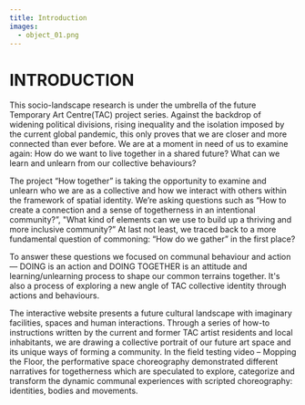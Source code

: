 ```yaml
---
title: Introduction
images:
  - object_01.png
---
```

# INTRODUCTION

This socio-landscape research is under the umbrella of the future Temporary Art Centre(TAC) project series. Against the backdrop of widening political divisions, rising inequality and the isolation imposed by the current global pandemic, this only proves that we are closer and more connected than ever before. We are at a moment in need of us to examine again: How do we want to live together in a shared future? What can we learn and unlearn from our collective behaviours? 



The project “How together” is taking the opportunity to examine and unlearn who we are as a collective and how we interact with others within the framework of spatial identity. We’re asking questions such as “How to create a connection and a sense of togetherness in an intentional community?”, "What kind of elements can we use to build up a thriving and more inclusive community?” At last not least, we traced back to a more fundamental question of commoning: “How do we gather” in the first place?



To answer these questions we focused on communal behaviour and action — DOING is an action and DOING TOGETHER is an attitude and learning/unlearning process to shape our common terrains together. It's also a process of exploring a new angle of TAC collective identity through actions and behaviours. 



The interactive website presents a future cultural landscape with imaginary facilities, spaces and human interactions. Through a series of how-to instructions written by the current and former TAC artist residents and local inhabitants, we are drawing a collective portrait of our future art space and its unique ways of forming a community. In the field testing video – Mopping the Floor, the performative space choreography demonstrated different narratives for togetherness which are speculated to explore, categorize and transform the dynamic communal experiences with scripted choreography: identities, bodies and movements.